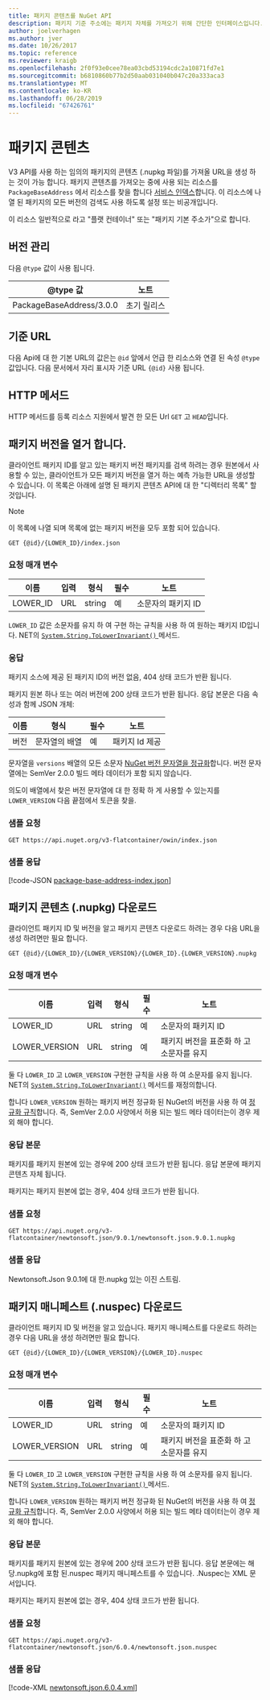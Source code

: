 ```yaml
---
title: 패키지 콘텐츠를 NuGet API
description: 패키지 기준 주소에는 패키지 자체를 가져오기 위해 간단한 인터페이스입니다.
author: joelverhagen
ms.author: jver
ms.date: 10/26/2017
ms.topic: reference
ms.reviewer: kraigb
ms.openlocfilehash: 2f0f93e0cee78ea03cbd53194cdc2a10871fd7e1
ms.sourcegitcommit: b6810860b77b2d50aab031040b047c20a333aca3
ms.translationtype: MT
ms.contentlocale: ko-KR
ms.lasthandoff: 06/28/2019
ms.locfileid: "67426761"
---
```

# <a name="package-content"></a>패키지 콘텐츠

V3 API를 사용 하는 임의의 패키지의 콘텐츠 (.nupkg 파일)를 가져올 URL을 생성 하는 것이 가능 합니다. 패키지 콘텐츠를 가져오는 중에 사용 되는 리소스를 `PackageBaseAddress` 에서 리소스를 찾을 합니다 [서비스 인덱스](service-index.md)합니다. 이 리소스에 나열 된 패키지의 모든 버전의 검색도 사용 하도록 설정 또는 비공개입니다.

이 리소스 일반적으로 라고 "플랫 컨테이너" 또는 "패키지 기본 주소가"으로 합니다.

## <a name="versioning"></a>버전 관리

다음 `@type` 값이 사용 됩니다.

@type 값              | 노트
------------------------ | -----
PackageBaseAddress/3.0.0 | 초기 릴리스

## <a name="base-url"></a>기준 URL

다음 Api에 대 한 기본 URL의 값은는 `@id` 앞에서 언급 한 리소스와 연결 된 속성 `@type` 값입니다. 다음 문서에서 자리 표시자 기준 URL `{@id}` 사용 됩니다.

## <a name="http-methods"></a>HTTP 메서드

HTTP 메서드를 등록 리소스 지원에서 발견 한 모든 Url `GET` 고 `HEAD`입니다.

## <a name="enumerate-package-versions"></a>패키지 버전을 열거 합니다.

클라이언트 패키지 ID를 알고 있는 패키지 버전 패키지를 검색 하려는 경우 원본에서 사용할 수 있는, 클라이언트가 모든 패키지 버전을 열거 하는 예측 가능한 URL을 생성할 수 있습니다. 이 목록은 아래에 설명 된 패키지 콘텐츠 API에 대 한 "디렉터리 목록" 할 것입니다.

> [!Note]
> 이 목록에 나열 되며 목록에 없는 패키지 버전을 모두 포함 되어 있습니다.

    GET {@id}/{LOWER_ID}/index.json

### <a name="request-parameters"></a>요청 매개 변수

이름     | 입력     | 형식    | 필수 | 노트
-------- | ------ | ------- | -------- | -----
LOWER_ID | URL    | string  | 예      | 소문자의 패키지 ID

`LOWER_ID` 값은 소문자를 유지 하 여 구현 하는 규칙을 사용 하 여 원하는 패키지 ID입니다. NET의 [ `System.String.ToLowerInvariant()` ](/dotnet/api/system.string.tolowerinvariant?view=netstandard-2.0#System_String_ToLowerInvariant) 메서드.

### <a name="response"></a>응답

패키지 소스에 제공 된 패키지 ID의 버전 없음, 404 상태 코드가 반환 됩니다.

패키지 원본 하나 또는 여러 버전에 200 상태 코드가 반환 됩니다. 응답 본문은 다음 속성과 함께 JSON 개체:

이름     | 형식             | 필수 | 노트
-------- | ---------------- | -------- | -----
버전 | 문자열의 배열 | 예      | 패키지 Id 제공

문자열을 `versions` 배열의 모든 소문자 [NuGet 버전 문자열을 정규화](../reference/package-versioning.md#normalized-version-numbers)합니다. 버전 문자열에는 SemVer 2.0.0 빌드 메타 데이터가 포함 되지 않습니다.

의도이 배열에서 찾은 버전 문자열에 대 한 정확 하 게 사용할 수 있는지를 `LOWER_VERSION` 다음 끝점에서 토큰을 찾을.

### <a name="sample-request"></a>샘플 요청

    GET https://api.nuget.org/v3-flatcontainer/owin/index.json

### <a name="sample-response"></a>샘플 응답

[!code-JSON [package-base-address-index.json](./_data/package-base-address-index.json)]

## <a name="download-package-content-nupkg"></a>패키지 콘텐츠 (.nupkg) 다운로드

클라이언트 패키지 ID 및 버전을 알고 패키지 콘텐츠 다운로드 하려는 경우 다음 URL을 생성 하려면만 필요 합니다.

    GET {@id}/{LOWER_ID}/{LOWER_VERSION}/{LOWER_ID}.{LOWER_VERSION}.nupkg

### <a name="request-parameters"></a>요청 매개 변수

이름          | 입력     | 형식   | 필수 | 노트
------------- | ------ | ------ | -------- | -----
LOWER_ID      | URL    | string | 예      | 소문자의 패키지 ID
LOWER_VERSION | URL    | string | 예      | 패키지 버전을 표준화 하 고 소문자를 유지

둘 다 `LOWER_ID` 고 `LOWER_VERSION` 구현한 규칙을 사용 하 여 소문자를 유지 됩니다. NET의 [`System.String.ToLowerInvariant()`](/dotnet/api/system.string.tolowerinvariant?view=netstandard-2.0#System_String_ToLowerInvariant)
메서드를 재정의합니다.

합니다 `LOWER_VERSION` 원하는 패키지 버전 정규화 된 NuGet의 버전을 사용 하 여 [정규화 규칙](../reference/package-versioning.md#normalized-version-numbers)합니다. 즉, SemVer 2.0.0 사양에서 허용 되는 빌드 메타 데이터는이 경우 제외 해야 합니다.

### <a name="response-body"></a>응답 본문

패키지를 패키지 원본에 있는 경우에 200 상태 코드가 반환 됩니다. 응답 본문에 패키지 콘텐츠 자체 됩니다.

패키지는 패키지 원본에 없는 경우, 404 상태 코드가 반환 됩니다.

### <a name="sample-request"></a>샘플 요청

    GET https://api.nuget.org/v3-flatcontainer/newtonsoft.json/9.0.1/newtonsoft.json.9.0.1.nupkg

### <a name="sample-response"></a>샘플 응답

Newtonsoft.Json 9.0.1에 대 한.nupkg 있는 이진 스트림.

## <a name="download-package-manifest-nuspec"></a>패키지 매니페스트 (.nuspec) 다운로드

클라이언트 패키지 ID 및 버전을 알고 있습니다. 패키지 매니페스트를 다운로드 하려는 경우 다음 URL을 생성 하려면만 필요 합니다.

    GET {@id}/{LOWER_ID}/{LOWER_VERSION}/{LOWER_ID}.nuspec

### <a name="request-parameters"></a>요청 매개 변수

이름          | 입력     | 형식   | 필수 | 노트
------------- | ------ | ------ | -------- | -----
LOWER_ID      | URL    | string | 예      | 소문자의 패키지 ID
LOWER_VERSION | URL    | string | 예      | 패키지 버전을 표준화 하 고 소문자를 유지

둘 다 `LOWER_ID` 고 `LOWER_VERSION` 구현한 규칙을 사용 하 여 소문자를 유지 됩니다. NET의 [ `System.String.ToLowerInvariant()` ](/dotnet/api/system.string.tolowerinvariant?view=netstandard-2.0#System_String_ToLowerInvariant) 메서드.

합니다 `LOWER_VERSION` 원하는 패키지 버전 정규화 된 NuGet의 버전을 사용 하 여 [정규화 규칙](../reference/package-versioning.md#normalized-version-numbers)합니다. 즉, SemVer 2.0.0 사양에서 허용 되는 빌드 메타 데이터는이 경우 제외 해야 합니다.

### <a name="response-body"></a>응답 본문

패키지를 패키지 원본에 있는 경우에 200 상태 코드가 반환 됩니다. 응답 본문에는 해당.nupkg에 포함 된.nuspec 패키지 매니페스트를 수 있습니다. .Nuspec는 XML 문서입니다.

패키지는 패키지 원본에 없는 경우, 404 상태 코드가 반환 됩니다.

### <a name="sample-request"></a>샘플 요청

    GET https://api.nuget.org/v3-flatcontainer/newtonsoft.json/6.0.4/newtonsoft.json.nuspec

### <a name="sample-response"></a>샘플 응답

[!code-XML [newtonsoft.json.6.0.4.xml](./_data/newtonsoft.json.6.0.4.xml)]
